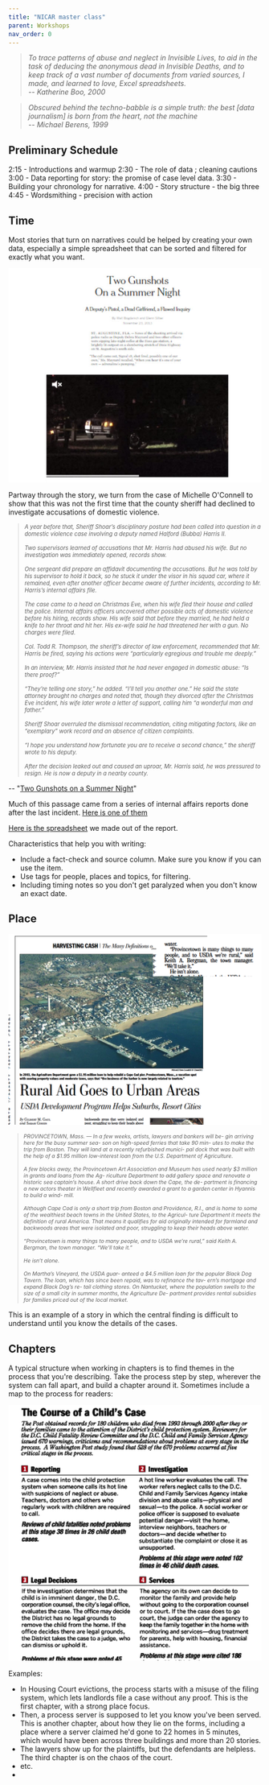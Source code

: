 ```yaml
---
title: "NICAR master class"
parent: Workshops
nav_order: 0
---
```



<blockquote>
<i>To trace patterns of abuse and neglect in Invisible Lives, to aid in the task of deducing the anonymous dead in Invisible Deaths, and to keep track of a vast number of documents from varied sources, I made, and learned to love, Excel spreadsheets. <br>
--  Katherine Boo, 2000 </i>
</blockquote>

<blockquote>
<i>Obscured behind the techno-babble is a simple truth: the best [data journalism] is born from the heart, not the machine
<br>
-- Michael Berens, 1999 </i>
</blockquote>

##  Preliminary Schedule

2:15 - Introductions and warmup
2:30 - The role of data ; cleaning cautions
3:00 -  Data reporting for story: the promise of case level data.
3:30 - Building your chronology for narrative.
4:00 - Story structure - the big three
4:45 - Wordsmithing - precision with action

## Time

Most stories that turn on narratives could be helped by creating your own data, especially a simple spreadsheet that can be sorted and filtered for exactly what you want.

![](images/twogunshots2.jpg)

Partway through the story, we turn from the case of Michelle O'Connell to show that this was not the first time that the county sheriff had declined to investigate accusations of domestic violence.

<blockquote style="font-size:80%;font-style:italic">
A year before that, Sheriff Shoar’s disciplinary posture had been called into question in a domestic violence case involving a deputy named Halford (Bubba) Harris II.
<br><br>
Two supervisors learned of accusations that Mr. Harris had abused his wife. But no investigation was immediately opened, records show.
<br><br>
One sergeant did prepare an affidavit documenting the accusations. But he was told by his supervisor to hold it back, so he stuck it under the visor in his squad car, where it remained, even after another officer became aware of further incidents, according to Mr. Harris’s internal affairs file.
<br><br>
The case came to a head on Christmas Eve, when his wife fled their house and called the police. Internal affairs officers uncovered other possible acts of domestic violence before his hiring, records show. His wife said that before they married, he had held a knife to her throat and hit her. His ex-wife said he had threatened her with a gun. No charges were filed.
<br><br>
Col. Todd R. Thompson, the sheriff’s director of law enforcement, recommended that Mr. Harris be fired, saying his actions were “particularly egregious and trouble me deeply.”
<br><br>
In an interview, Mr. Harris insisted that he had never engaged in domestic abuse: “Is there proof?”
<br><br>
“They’re telling one story,” he added. “I’ll tell you another one.” He said the state attorney brought no charges and noted that, though they divorced after the Christmas Eve incident, his wife later wrote a letter of support, calling him “a wonderful man and father.”
<br><br>
Sheriff Shoar overruled the dismissal recommendation, citing mitigating factors, like an “exemplary” work record and an absence of citizen complaints.
<br><br>
“I hope you understand how fortunate you are to receive a second chance,” the sheriff wrote to his deputy.
<br><br>
After the decision leaked out and caused an uproar, Mr. Harris said, he was pressured to resign. He is now a deputy in a nearby county.
</blockquote>

-- "[Two Gunshots on a Summer Night](http://www.nytimes.com/projects/2013/two-gunshots/index.html)"


Much of this passage came from a series of internal affairs reports done after the last incident.
[Here is one of them]({{site.baseurl}}/assets/docs/internal-affairs-report)

[Here is the spreadsheet]({{site.baseurl}}/assets/data/xlexamples/bubba_harris_protocol.xlsx) we made out of the report.

Characteristics that help you with writing:
* Include a fact-check and source column. Make sure you know if you can use the item.
* Use tags for people, places and topics, for filtering.
* Including timing notes so you don't get paralyzed when you don't know an exact date.

## Place

![](images/rural.png)

<blockquote style="font-size:75%;font-style:italic">
PROVINCETOWN, Mass. — In a few weeks, artists, lawyers and bankers will be- gin arriving here for the busy summer sea- son on high-speed ferries that take 90 min- utes to make the trip from Boston. They will land at a recently refurbished munici- pal dock that was built with the help of a $1.95 million low-interest loan from the U.S. Department of Agriculture.
<br><br>
A few blocks away, the Provincetown Art Association and Museum has used nearly $3 million in grants and loans from the Ag- riculture Department to add gallery space and renovate a historic sea captain’s house. A short drive back down the Cape, the de- partment is financing a new actors theater in Wellfleet and recently awarded a grant to a garden center in Hyannis to build a wind- mill.
<br><br>
Although Cape Cod is only a short trip from Boston and Providence, R.I., and is home to some of the wealthiest beach towns in the United States, to the Agricul- ture Department it meets the definition of rural America. That means it qualifies for aid originally intended for farmland and
backwoods areas that were isolated and poor, struggling to keep their heads above water.
<br><br>
“Provincetown is many things to many people, and to USDA we’re rural,” said Keith A. Bergman, the town manager. “We’ll take it.”
<br><br>
He isn’t alone.
<br><br>
On Martha’s Vineyard, the USDA guar- anteed a $4.5 million loan for the popular Black Dog Tavern. The loan, which has since been repaid, was to refinance the tav- ern’s mortgage and expand Black Dog’s re- tail clothing stores. On Nantucket, where the population swells to the size of a small city in summer months, the Agriculture De- partment provides rental subsidies for families priced out of the local market.
</blockquote>

This is an example of a story in which the central finding is difficult to understand until you know the details of the cases.

## Chapters

A typical structure when working in chapters is to find themes in the process that you're describing.  Take the process step by step, wherever the system can fall apart, and build a chapter around it. Sometimes include a map to the process for readers:

![](images/fatality-map.png)

Examples:

* In Housing Court evictions, the process starts with a misuse of the filing system, which lets landlords file a case without any proof. This is the first chapter, with a strong place focus.
* Then, a process server is supposed to let you know you've been served. This is another chapter, about how they lie on the forms, including a place where a server claimed he'd gone to 22 homes in 5 minutes, which would have been across three buildings and more than 20 stories.
* The lawyers show up for the plaintiffs, but the defendants are helpless. The third chapter is on the chaos of the court.
* etc.
*
